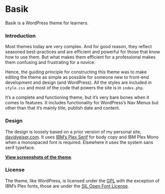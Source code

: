 # Basik

Basik is a WordPress theme for learners.

### Introduction

Most themes today are very complex. And for good reason, they reflect seasoned best-practices and are efficient and powerful for those that know how to use them. But what makes them efficient for a professional makes them confusing and frustrating for a novice.

Hence, the guiding principle for constructing this theme was to make editing the theme as simple as possible for someone new to front-end development and design (and WordPress). All the styles are included in `style.css` and most of the code that powers the site is in `index.php`.

It’s a complete and functioning theme, but it’s very bare bones when it comes to features. It includes functionality for WordPress’s Nav Menus but other than that it’s mainly title, publish date and content.

### Design

The design is loosely based on a prior version of my personal site, [davidyeiser.com](https://davidyeiser.com/). It uses [IBM’s Plex Serif](https://github.com/ibm/type) for body copy and IBM Plex Mono when a monospaced font is required. Elsewhere it uses the system sans serif typeface.

[**View screenshots of the theme**](https://davidyeiser.com/projects/basik-wordpress-theme).

### License

The theme, like WordPress, is licensed under the [GPL](http://www.gnu.org/licenses/gpl-2.0.html) with the exception of IBM’s Plex fonts, those are under the [SIL Open Font License](http://scripts.sil.org/cms/scripts/page.php?site_id=nrsi&id=OFL).
